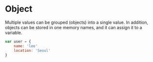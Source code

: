 # Object

Multiple values ​​can be grouped \(objects\) into a single value. In addition, objects can be stored in one memory names, and it can assign it to a variable.

```javascript
var user = {
    name: 'lee'
    location: 'Seoul'
}
```




